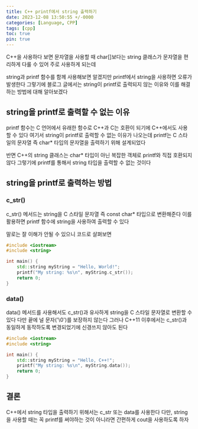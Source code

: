 ```yaml
---
title: C++ printf에서 string 출력하기
date: 2023-12-08 13:50:55 +/-0000
categories: [Language, CPP]
tags: [cpp]
toc: true
pin: true
---
```


C++을 사용하다 보면 문자열을 사용할 때 char[]보다는 string 클래스가 문자열을 편리하게 다룰 수 있어 주로 사용하게 되는데 

string과 printf 함수를 함께 사용해보면 알겠지만 printf에서 string을 사용하면 오류가 발생한다 그렇기에 블로그 글에서는 string이 printf로 출력되지 않는 이유와 이를 해결하는 방법에 대해 알아보겠다

## string을 printf로 출력할 수 없는 이유

printf 함수는 C 언어에서 유래한 함수로 C++과 C는 호환이 되기에 C++에서도 사용할 수 있다 여기서 string이 printf로 출력할 수 없는 이유가 나오는데 printf는 C 스타일의 문자열 즉 char* 타입의 문자열을 출력하기 위해 설계되었다

반면 C++의 string 클래스는 char* 타입이 아닌 복잡한 객체로 printf와 직접 호환되지 않다 그렇기에 printf를 통해서 string 타입을 출력할 수 없는 것이다

## string을 printf로 출력하는 방법

### c_str()

c_str() 메서드는 string을 C 스타일 문자열 즉 const char* 타입으로 변환해준다 이를 활용하면 printf 함수에 string을 사용하여 출력할 수 있다

말로는 잘 이해가 안될 수 있으니 코드로 살펴보면

~~~cpp
#include <iostream>
#include <string>

int main() {
    std::string myString = "Hello, World!";
    printf("My string: %s\n", myString.c_str());
    return 0;
}
~~~

### data()

data() 메서드를 사용해서도 c_str()과 유사하게 string을 C 스타일 문자열로 변환할 수 있다 다만 끝에 널 문자('\0')를 보장하지 않는다 그러나 C++11 이후에서는 c_str()과 동일하게 동작하도록 변경되었기에 신경쓰지 않아도 된다

~~~cpp
#include <iostream>
#include <string>

int main() {
    std::string myString = "Hello, C++!";
    printf("My string: %s\n", myString.data());
    return 0;
}
~~~

## 결론

C++에서 string 타입을 출력하기 위해서는 c_str 또는 data를 사용한다 다만, string을 사용할 때는 꼭 printf를 써야하는 것이 아니라면 간편하게 cout을 사용하도록 하자